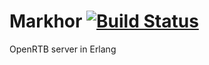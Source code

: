 Markhor [![Build Status](https://travis-ci.org/msempere/Markhor.svg?branch=master)](https://travis-ci.org/msempere)
=======

OpenRTB server in Erlang
